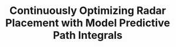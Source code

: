 ---
title: "Continuously Optimizing Radar Placement with Model Predictive Path Integrals"
authors: "Michael Potter, Shuo Tang, Paul Ghanem, Milica Stojanovic, Pau Closas, Murat Akcakaya, Ben Wright, Marius Necsoiu, Deniz Erdogmus, Michael Everett, Tales Imbiriba"
venue: "IEEE Transactions on Aerospace and Electronic Systems (T-AES)"
year: "2025"
status: "accepted"
arxiv: "https://arxiv.org/pdf/2405.18999"
official_link: ""
doi: ""
volume: ""
number: ""
pages: ""
publisher: ""
month: "12"
address: ""
type: "journal"
school: ""
awards: ""
notes: ""
include_on_website: true
image: "potter24_radar.png"
links_to_code: "https://github.com/mlpotter/OptimalTrackingAndControl"
links_to_video: ""
collection: publications
permalink: /publication/2025-12-Potter24_journal.html
---